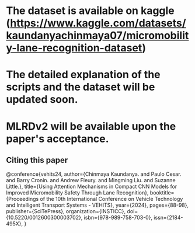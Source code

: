 # The dataset is available on kaggle (https://www.kaggle.com/datasets/kaundanyachinmaya07/micromobility-lane-recognition-dataset)
# The detailed explanation of the scripts and the dataset will be updated soon.
# MLRDv2 will be available upon the paper's acceptance. 

## Citing this paper

@conference{vehits24,
author={Chinmaya Kaundanya. and Paulo Cesar. and Barry Cronin. and Andrew Fleury. and Mingming Liu. and Suzanne Little.},
title={Using Attention Mechanisms in Compact CNN Models for Improved Micromobility Safety Through Lane Recognition},
booktitle={Proceedings of the 10th International Conference on Vehicle Technology and Intelligent Transport Systems - VEHITS},
year={2024},
pages={88-98},
publisher={SciTePress},
organization={INSTICC},
doi={10.5220/0012600300003702},
isbn={978-989-758-703-0},
issn={2184-495X},
}
